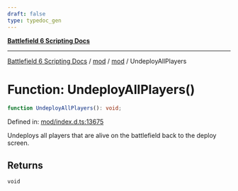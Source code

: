 ```yaml
---
draft: false
type: typedoc_gen
---
```


[**Battlefield 6 Scripting Docs**](../../../_index.md)

***

[Battlefield 6 Scripting Docs](../../../_index.md) / [mod](../../_index.md) / [mod](../_index.md) / UndeployAllPlayers

# Function: UndeployAllPlayers()

```ts
function UndeployAllPlayers(): void;
```

Defined in: [mod/index.d.ts:13675](https://github.com/battlefield-portal-community/portal-docs/blob/ff09b2690670f74de7e97198022e5a97ff1161ff/generators/santiago/mod/index.d.ts#L13675)

Undeploys all players that are alive on the battlefield back to the deploy screen.

## Returns

`void`

